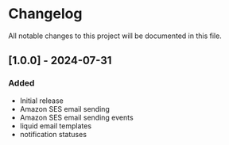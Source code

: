# Changelog

All notable changes to this project will be documented in this file.

## [1.0.0] - 2024-07-31

### Added
- Initial release
- Amazon SES email sending
- Amazon SES email sending events
- liquid email templates
- notification statuses
